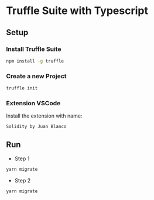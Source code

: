 
# Truffle Suite with Typescript

## Setup

### Install Truffle Suite

```bash
npm install -g truffle
```

### Create a new Project

```bash
truffle init
```
### Extension VSCode 

Install the extension with name:
```
Solidity by Juan Blanco
```

## Run

- Step 1
```bash
yarn migrate
```

- Step 2
```bash
yarn migrate
```
